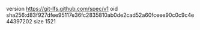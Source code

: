 version https://git-lfs.github.com/spec/v1
oid sha256:d83f927dfee95117e36fc2835810ab0de2cad52a60fceee90c0c9c4e44397202
size 1521

